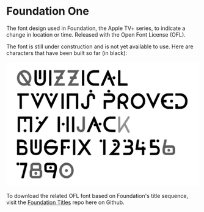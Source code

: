 # Foundation One 

The font design used in Foundation, the Apple TV+ series, to indicate a change in location or time. Released with the Open Font License (OFL).

The font is still under construction and is not yet available to use. Here are characters that have been built so far (in black):

<img src="samples/Foundation_One_current_charset.png" alt="The text 'Quizzical twins proved my hijack bugfix 1234567890' set in the Foundation One font, based on the Apple TV+ series Foundation" title="Characters already completed in the Foundation One font are in black" />

To download the related OFL font based on Foundation's title sequence, visit the <a href="https://github.com/rsperberg/foundation-titles-hand" title="Jump to Foundation Titles repo">Foundation Titles</a> repo here on Github.


